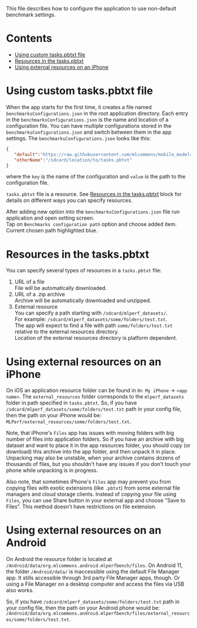 
This file describes how to configure the application to use non-default benchmark settings.

# Contents

* [Using custom tasks.pbtxt file](#using-custom-taskspbtxt-file)
* [Resources in the tasks.pbtxt](#resources-in-the-taskspbtxt)
* [Using external resources on an iPhone](#using-external-resources-on-an-iphone)

# Using custom tasks.pbtxt file

When the app starts for the first time, it creates a file named `benchmarksConfigurations.json` 
in the root application directory.
Each entry in the `benchmarksConfigurations.json` is the name and location of a configuration file.
You can have multiple configurations stored in the `benchmarksConfigurations.json` and switch 
between them in the app settings. 
The `benchmarksConfigurations.json` looks like this:
```json
{
   "default":"https://raw.githubusercontent.com/mlcommons/mobile_models/main/v1_0/assets/tasks_v2.pbtxt",
   "otherName":"/sdcard/location/to/tasks.pbtxt" 
}
```
where the `key` is the name of the configuration and `value` is the path to the configuration file.

`tasks.pbtxt` file is a resource.
See [Resources in the tasks.pbtxt](#resources-in-the-taskspbtxt) block
for details on different ways you can specify resources.

After adding new option into the `benchmarksConfigurations.json` file
run application and open setting screen.  
Tap on `Benchmarks configuration path` option
and choose added item. Current chosen path highlighted blue.

# Resources in the tasks.pbtxt

You can specify several types of resources in a `tasks.pbtxt` file:
1. URL of a file  
File will be automatically downloaded.
2. URL of a .zip archive  
Archive will be automatically downloaded and unzipped.
3. External resource  
You can specify a path starting with `/sdcard/mlperf_datasets/`.  
For example: `/sdcard/mlperf_datasets/some/folders/test.txt`.  
The app will expect to find a file with path `some/folders/test.txt`
relative to the external resources directory.  
Location of the external resources directory is platform dependent.

# Using external resources on an iPhone

On iOS an application resource folder can be found in `On My iPhone` -> `<app name>`.
The `external_resources` folder corresponds to the `mlperf_datasets` folder in path specified in `tasks.pbtxt`.
So, if you have `/sdcard/mlperf_datasets/some/folders/test.txt` path in your config file,
then the path on your iPhone would be: `MLPerf/external_resources/some/folders/test.txt`.

Note, that iPhone's `Files` app has issues with moving folders with big number of files into application folders.
So if you have an archive with big dataset and want to place it in the app resources folder,
you should copy (or download) this archive into the app folder, and then unpack it in place.
Unpacking may also be unstable, when your archive contains dozens of thousands of files,
but you shouldn't have any issues if you don't touch your phone while unpacking is in progress.

Also note, that sometimes iPhone's `Files` app may prevent you from copying files with exotic extensions (like `.pbtxt`)
from some external file managers and cloud storage clients.
Instead of copying your file using `Files`, you can use Share button in your external app and choose "Save to Files".
This method doesn't have restrictions on file extension.

# Using external resources on an Android

On Android the resource folder is located at `/Android/data/org.mlcommons.android.mlperfbench/files`.
On Android 11, the folder `/Android/data/` is inaccessible using the default File Manager app. 
It stills accessible through 3rd party File Manager apps, though. 
Or using a File Manager on a desktop computer and access the files via USB also works.

So, if you have `/sdcard/mlperf_datasets/some/folders/test.txt` path in your config file,
then the path on your Android phone would be:
`/Android/data/org.mlcommons.android.mlperfbench/files/external_resources/some/folders/test.txt`.

